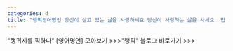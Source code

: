```yaml
---
categories: d
title: "랭픽영어명언 당신이 살고 있는 삶을 사랑하세요 당신이 사랑하는 삶을 사세요  밥 말리"
---
```

"랭귀지를 픽하다" [영어명언] 모아보기 >>>"랭픽" 블로그 바로가기 >>>